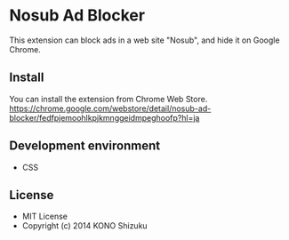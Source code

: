 Nosub Ad Blocker
==================

This extension can block ads in a web site "Nosub", and hide it on Google Chrome.

## Install
You can install the extension from Chrome Web Store.
https://chrome.google.com/webstore/detail/nosub-ad-blocker/fedfpjemoohlkpjkmnggeidmpeghoofp?hl=ja

## Development environment
* CSS

## License
* MIT License
* Copyright (c) 2014 KONO Shizuku